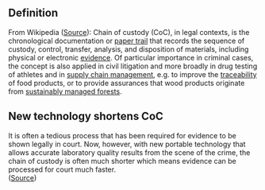 ## Definition

From Wikipedia ([Source](https://en.wikipedia.org/wiki/Chain_of_custody)):
Chain of custody (CoC), in legal contexts, is the chronological documentation or [paper trail](https://en.wiktionary.org/wiki/paper_trail) that records the sequence of custody, control, transfer, analysis, and disposition of materials, including physical or electronic [evidence](https://en.wikipedia.org/wiki/Evidence). Of particular importance in criminal cases, the concept is also applied in civil litigation and more broadly in drug testing of athletes and in [supply chain management](https://en.wikipedia.org/wiki/Supply_chain_management), e.g. to improve the [traceability](https://en.wikipedia.org/wiki/Traceability) of food products, or to provide assurances that wood products originate from [sustainably managed forests](https://en.wikipedia.org/wiki/Sustainable_forest_management).

## New technology shortens CoC

It is often a tedious process that has been required for evidence to be shown legally in court. Now, however, with new portable technology that allows accurate laboratory quality results from the scene of the crime, the chain of custody is often much shorter which means evidence can be processed for court much faster.\
([Source](https://en.wikipedia.org/wiki/Chain_of_custody))